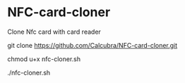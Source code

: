 # NFC-card-cloner

Clone Nfc card with card reader

git clone https://github.com/Calcubra/NFC-card-cloner.git

chmod u+x nfc-cloner.sh

./nfc-cloner.sh
